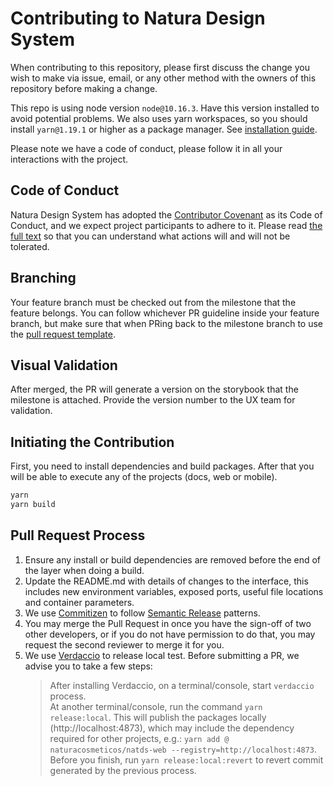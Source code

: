 # Contributing to Natura Design System

When contributing to this repository, please first discuss the change you wish to make via issue, email, or any other method with the owners of this repository before making a change.

This repo is using node version `node@10.16.3`. Have this version installed to avoid potential problems.
We also uses yarn workspaces, so you should install `yarn@1.19.1` or higher as a package manager. See [installation guide](https://yarnpkg.com/en/docs/install).

Please note we have a code of conduct, please follow it in all your interactions with the project.

## Code of Conduct

Natura Design System has adopted the [Contributor Covenant](https://www.contributor-covenant.org/) as its Code of Conduct, and we expect project participants to adhere to it.
Please read [the full text](/CODE_OF_CONDUCT.md) so that you can understand what actions will and will not be tolerated.

## Branching

Your feature branch must be checked out from the milestone that the feature belongs. You can follow whichever PR guideline inside your feature branch, but make sure that when PRing back to the milestone branch to use the [pull request template](./.github/PULL_REQUEST_TEMPLATE.md).

## Visual Validation

After merged, the PR will generate a version on the storybook that the milestone is attached. Provide the version number to the UX team for validation.

## Initiating the Contribution

First, you need to install dependencies and build packages. After that you will be able to execute any of the projects (docs, web or mobile).

```sh
yarn
yarn build
```

## Pull Request Process

1. Ensure any install or build dependencies are removed before the end of the layer when doing a build.
2. Update the README.md with details of changes to the interface, this includes new environment variables, exposed ports, useful file locations and container parameters.
3. We use [Commitizen](https://github.com/commitizen/cz-cli) to follow [Semantic Release](https://github.com/semantic-release/semantic-release) patterns.
4. You may merge the Pull Request in once you have the sign-off of two other developers, or if you do not have permission to do that, you may request the second reviewer to merge it for you.
5. We use [Verdaccio](https://github.com/verdaccio/verdaccio) to release local test. Before submitting a PR, we advise you to take a few steps:
   > After installing Verdaccio, on a terminal/console, start `verdaccio` process.<br/>
   > At another terminal/console, run the command `yarn release:local`. This will publish the packages locally (http://localhost:4873), which may include the dependency required for other projects, e.g.: `yarn add @ naturacosmeticos/natds-web --registry=http://localhost:4873`.<br/>
   > Before you finish, run `yarn release:local:revert` to revert commit generated by the previous process.
